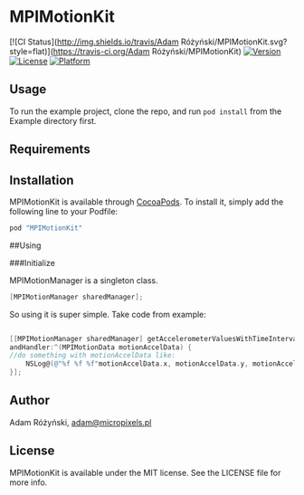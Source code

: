 # MPIMotionKit

[![CI Status](http://img.shields.io/travis/Adam Różyński/MPIMotionKit.svg?style=flat)](https://travis-ci.org/Adam Różyński/MPIMotionKit)
[![Version](https://img.shields.io/cocoapods/v/MPIMotionKit.svg?style=flat)](http://cocoapods.org/pods/MPIMotionKit)
[![License](https://img.shields.io/cocoapods/l/MPIMotionKit.svg?style=flat)](http://cocoapods.org/pods/MPIMotionKit)
[![Platform](https://img.shields.io/cocoapods/p/MPIMotionKit.svg?style=flat)](http://cocoapods.org/pods/MPIMotionKit)

## Usage

To run the example project, clone the repo, and run `pod install` from the Example directory first.

## Requirements

## Installation

MPIMotionKit is available through [CocoaPods](http://cocoapods.org). To install
it, simply add the following line to your Podfile:

```ruby
pod "MPIMotionKit"
```

##Using

###Initialize

MPIMotionManager is a singleton class.

```objective-c
[MPIMotionManager sharedManager];
```

So using it is super simple.
Take code from example:
```objective-c

[[MPIMotionManager sharedManager] getAccelerometerValuesWithTimeInterval:UPDATE_INTERVAL 
andHandler:^(MPIMotionData motionAccelData) {
//do something with motionAccelData like:
    NSLog@(@"%f %f %f"motionAccelData.x, motionAccelData.y, motionAccelData.z);
}];


```

## Author

Adam Różyński, adam@micropixels.pl

## License

MPIMotionKit is available under the MIT license. See the LICENSE file for more info.
